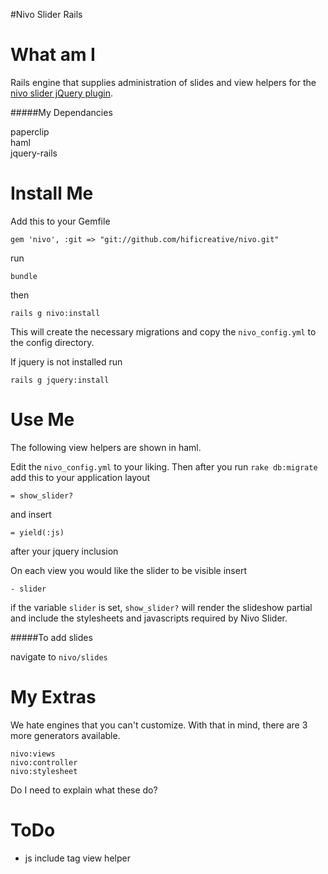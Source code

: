 #Nivo Slider Rails


What am I
=====

Rails engine that supplies administration of slides and view helpers for the [nivo slider jQuery plugin](http://nivo.dev7studios.com/).

#####My Dependancies

paperclip  
haml  
jquery-rails

Install Me
=====

Add this to your Gemfile

    gem 'nivo', :git => "git://github.com/hificreative/nivo.git"
  
run
  
    bundle

then

    rails g nivo:install
    
This will create the necessary migrations and copy the `nivo_config.yml` to the config directory.

If jquery is not installed run

    rails g jquery:install

Use Me
=====


The following view helpers are shown in haml.

Edit the `nivo_config.yml` to your liking.
Then after you run `rake db:migrate` add this to your application layout

    = show_slider?

and insert

    = yield(:js)

after your jquery inclusion

On each view you would like the slider to be visible insert 

    - slider

if the variable `slider` is set, `show_slider?` will render the slideshow partial and include the stylesheets and javascripts required by Nivo Slider.

#####To add slides

  navigate to `nivo/slides`

My Extras
=====

We hate engines that you can't customize. With that in mind, there are 3 more generators available.

    nivo:views
    nivo:controller
    nivo:stylesheet

Do I need to explain what these do?

ToDo
=====

* js include tag view helper
